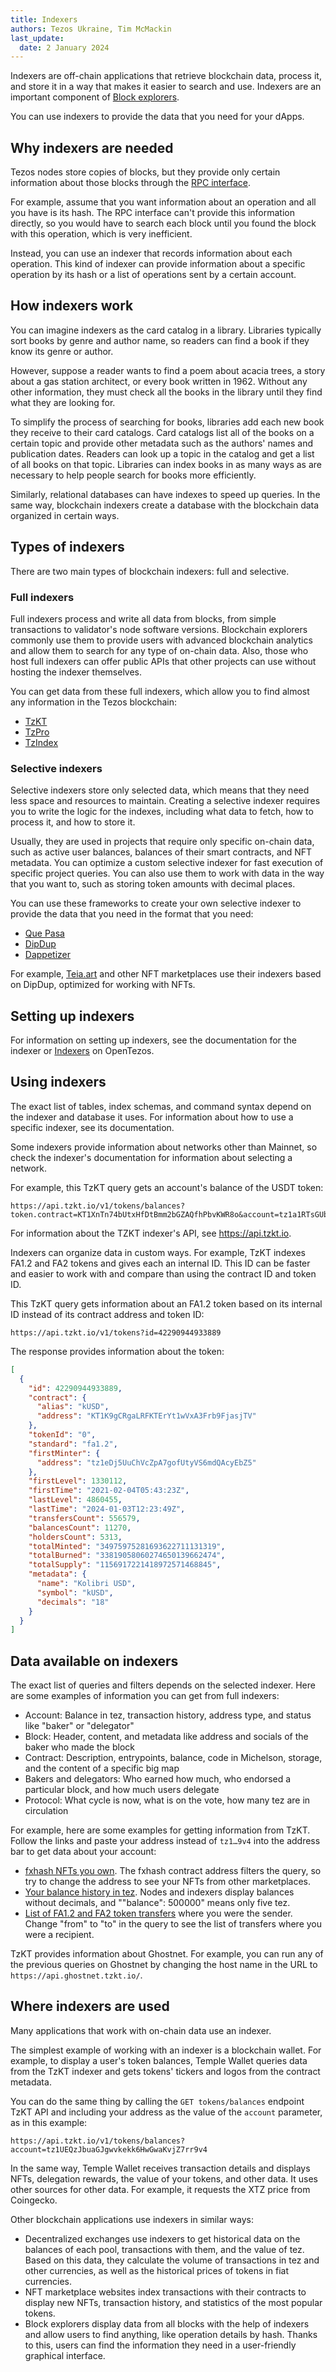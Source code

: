 ```yaml
---
title: Indexers
authors: Tezos Ukraine, Tim McMackin
last_update:
  date: 2 January 2024
---
```


Indexers are off-chain applications that retrieve blockchain data, process it, and store it in a way that makes it easier to search and use.
Indexers are an important component of [Block explorers](/developing/information/block-explorers).

You can use indexers to provide the data that you need for your dApps.

## Why indexers are needed

Tezos nodes store copies of blocks, but they provide only certain information about those blocks through the [RPC interface](../../architecture/rpc).

For example, assume that you want information about an operation and all you have is its hash.
The RPC interface can't provide this information directly, so you would have to search each block until you found the block with this operation, which is very inefficient.

Instead, you can use an indexer that records information about each operation.
This kind of indexer can provide information about a specific operation by its hash or a list of operations sent by a certain account.

## How indexers work

You can imagine indexers as the card catalog in a library.
Libraries typically sort books by genre and author name, so readers can find a book if they know its genre or author.

However, suppose a reader wants to find a poem about acacia trees, a story about a gas station architect, or every book written in 1962.
Without any other information, they must check all the books in the library until they find what they are looking for.

To simplify the process of searching for books, libraries add each new book they receive to their card catalogs.
Card catalogs list all of the books on a certain topic and provide other metadata such as the authors' names and publication dates.
Readers can look up a topic in the catalog and get a list of all books on that topic.
Libraries can index books in as many ways as are necessary to help people search for books more efficiently.

Similarly, relational databases can have indexes to speed up queries.
In the same way, blockchain indexers create a database with the blockchain data organized in certain ways.

## Types of indexers

There are two main types of blockchain indexers: full and selective.

### Full indexers

Full indexers process and write all data from blocks, from simple transactions to validator's node software versions.
Blockchain explorers commonly use them to provide users with advanced blockchain analytics and allow them to search for any type of on-chain data.
Also, those who host full indexers can offer public APIs that other projects can use without hosting the indexer themselves.

You can get data from these full indexers, which allow you to find almost any information in the Tezos blockchain:

- [TzKT](https://api.tzkt.io/)
- [TzPro](https://docs.tzpro.io/)
- [TzIndex](https://github.com/blockwatch-cc/tzindex)

### Selective indexers

Selective indexers store only selected data, which means that they need less space and resources to maintain.
Creating a selective indexer requires you to write the logic for the indexes, including what data to fetch, how to process it, and how to store it.

Usually, they are used in projects that require only specific on-chain data, such as active user balances, balances of their smart contracts, and NFT metadata.
You can optimize a custom selective indexer for fast execution of specific project queries.
You can also use them to work with data in the way that you want to, such as storing token amounts with decimal places.

You can use these frameworks to create your own selective indexer to provide the data that you need in the format that you need:

- [Que Pasa](https://github.com/tzConnectBerlin/que-pasa)
- [DipDup](https://dipdup.io/)
- [Dappetizer](https://dappetizer.dev/)

For example, [Teia.art](https://teia.art/) and other NFT marketplaces use their indexers based on DipDup, optimized for working with NFTs.

## Setting up indexers

For information on setting up indexers, see the documentation for the indexer or [Indexers](https://opentezos.com/dapp/indexers/introduction/) on OpenTezos.

## Using indexers

The exact list of tables, index schemas, and command syntax depend on the indexer and database it uses.
For information about how to use a specific indexer, see its documentation.

Some indexers provide information about networks other than Mainnet, so check the indexer's documentation for information about selecting a network.

For example, this TzKT query gets an account's balance of the USDT token:

```
https://api.tzkt.io/v1/tokens/balances?token.contract=KT1XnTn74bUtxHfDtBmm2bGZAQfhPbvKWR8o&account=tz1a1RTsGUbads3VucUQDxJF4EDXkDWcDHPK
```

For information about the TZKT indexer's API, see https://api.tzkt.io.

<!-- In addition to search speed, indexing has another advantage: the ability to modify indexing rules. For example, TzKT provides an additional index, where each Tezos FA1.2 and FA2 token has its internal id. So instead of comparing relatively long contract addresses, it will compare small numbers and retrieve data even faster. -->

<!-- TODO what does this mean? Is it the convenience of having `id=5` instead of having to remember the address of the contract? Here's my rewrite: -->
<!-- This token now appears to have the ID 42290944933889; is that really better than the contract address? The example used id=85. -->

Indexers can organize data in custom ways.
For example, TzKT indexes FA1.2 and FA2 tokens and gives each an internal ID.
This ID can be faster and easier to work with and compare than using the contract ID and token ID.

This TzKT query gets information about an FA1.2 token based on its internal ID instead of its contract address and token ID:

```
https://api.tzkt.io/v1/tokens?id=42290944933889
```

The response provides information about the token:

```json
[
  {
    "id": 42290944933889,
    "contract": {
      "alias": "kUSD",
      "address": "KT1K9gCRgaLRFKTErYt1wVxA3Frb9FjasjTV"
    },
    "tokenId": "0",
    "standard": "fa1.2",
    "firstMinter": {
      "address": "tz1eDj5UuChVcZpA7gofUtyVS6mdQAcyEbZ5"
    },
    "firstLevel": 1330112,
    "firstTime": "2021-02-04T05:43:23Z",
    "lastLevel": 4860455,
    "lastTime": "2024-01-03T12:23:49Z",
    "transfersCount": 556579,
    "balancesCount": 11270,
    "holdersCount": 5313,
    "totalMinted": "34975975281693622711131319",
    "totalBurned": "33819058060274650139662474",
    "totalSupply": "1156917221418972571468845",
    "metadata": {
      "name": "Kolibri USD",
      "symbol": "kUSD",
      "decimals": "18"
    }
  }
]
```

## Data available on indexers

The exact list of queries and filters depends on the selected indexer.
Here are some examples of information you can get from full indexers:

- Account: Balance in tez, transaction history, address type, and status like "baker" or "delegator"
- Block: Header, content, and metadata like address and socials of the baker who made the block
- Contract: Description, entrypoints, balance, code in Michelson, storage, and the content of a specific big map
- Bakers and delegators: Who earned how much, who endorsed a particular block, and how much users delegate
- Protocol: What cycle is now, what is on the vote, how many tez are in circulation

For example, here are some examples for getting information from TzKT.
Follow the links and paste your address instead of `tz1…9v4` into the address bar to get data about your account:

- [fxhash NFTs you own](https://api.tzkt.io/v1/tokens/balances?account=tz1UEQzJbuaGJgwvkekk6HwGwaKvjZ7rr9v4&token.contract=KT1RJ6PbjHpwc3M5rw5s2Nbmefwbuwbdxton).
The fxhash contract address filters the query, so try to change the address to see your NFTs from other marketplaces.
- [Your balance history in tez](https://api.tzkt.io/v1/accounts/tz1UEQzJbuaGJgwvkekk6HwGwaKvjZ7rr9v4/balance_history).
Nodes and indexers display balances without decimals, and ""balance": 500000" means only five tez.
- [List of FA1.2 and FA2 token transfers](https://api.tzkt.io/v1/tokens/transfers?from=tz1UEQzJbuaGJgwvkekk6HwGwaKvjZ7rr9v4) where you were the sender. Change "from" to "to" in the query to see the list of transfers where you were a recipient.

TzKT provides information about Ghostnet.
For example, you can run any of the previous queries on Ghostnet by changing the host name in the URL to `https://api.ghostnet.tzkt.io/`.

## Where indexers are used

Many applications that work with on-chain data use an indexer.

The simplest example of working with an indexer is a blockchain wallet.
For example, to display a user's token balances, Temple Wallet queries data from the TzKT indexer and gets tokens' tickers and logos from the contract metadata.

You can do the same thing by calling the `GET tokens/balances` endpoint TzKT API and including your address as the value of the `account` parameter, as in this example:

```
https://api.tzkt.io/v1/tokens/balances?account=tz1UEQzJbuaGJgwvkekk6HwGwaKvjZ7rr9v4
```

In the same way, Temple Wallet receives transaction details and displays NFTs, delegation rewards, the value of your tokens, and other data.
It uses other sources for other data.
For example, it requests the XTZ price from Coingecko.

Other blockchain applications use indexers in similar ways:

- Decentralized exchanges use indexers to get historical data on the balances of each pool, transactions with them, and the value of tez.
Based on this data, they calculate the volume of transactions in tez and other currencies, as well as the historical prices of tokens in fiat currencies.
- NFT marketplace websites index transactions with their contracts to display new NFTs, transaction history, and statistics of the most popular tokens.
- Block explorers display data from all blocks with the help of indexers and allow users to find anything, like operation details by hash.
Thanks to this, users can find the information they need in a user-friendly graphical interface.
